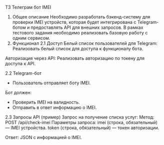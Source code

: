 ТЗ Телеграм бот IMEI

1. Общее описание
Необходимо разработать бэкенд-систему для проверки IMEI устройств, которая будет интегрирована с Telegram-ботом и предоставлять API для внешних запросов. В рамках тестового задания необходимо реализовать базовую работу с одним сервисом.
2. Функционал
2.1 Доступ
Белый список пользователей для Telegram:
Реализовать белый список для доступа к функционалу бота.

Авторизация через API:
Реализовать авторизацию по токену для доступа к API.

2.2 Telegram-бот
- Пользователь отправляет боту IMEI.

Бот должен:
- Проверить IMEI на валидность.
- Отправить в ответ информацию о IMEI.

2.3 Запросы API (пример)
Запрос на получение списка услуг:
Метод: POST /api/check-imei
Параметры запроса:
imei (строка, обязательный) — IMEI устройства.
token (строка, обязательный) — токен авторизации.

Ответ:
JSON с информацией о IMEI.

